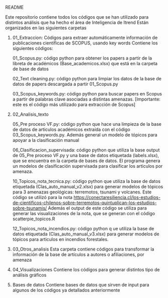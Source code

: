 README

Este repositorio contiene todos los códigos que se han utilizado para distintos análisis que ha hecho el área de Inteligencia de Itrend
Están organizados en las siguientes carpetas

1) 01_Extraccion: 
	Códigos para extraer automáticamente información de publicaciones científicas de SCOPUS, usando key words
	Contiene los siguientes códigos:

	01_Scopus.py: código python para obtener los papers a partir de la libreta de académicos (Base_academicos.xlsx) que está en la carpeta de base de datos

	02_Text cleaning.py: código python para limpiar los datos de la base de datos de papers descargada a partir 01_Scopus.py

	03_Scopus_keywords.py: código python para buscar papers en Scopus a partir de palabras clave asociadas a distintas amenazas. [Importante: este es el código más utilizado para extracción de Scopus]


2) 02_Analisis_texto

	05_Pre proceso VF.py: código python que hace una limpieza de la base de datos de articulos académicos extraída con el código 03_Scopus_keywords.py. Además general un modelo de tópicos para apoyar a la clasificación manual

	06_Clasificacion_supervisada: código python que utiliza la base output de 05_Pre proceso VF.py y una base de datos etiquetada (labels.xlsx), que se encuentra en la carpeta de bases de datos. El programa genera un modelos de clasificación supervisada para clasificar los articulos por amenaza.

	10_Topicos_nota_tecnica.py: código python que utiliza la base de datos etiquetada (Clas_auto_manual_v2.xlsx) para generar modelos de tópicos para 3 amenazas geológicas: terremotos, tsunami y volcanes. Este código se utilizó para la nota https://conectaresiliencia.cl/los-estudios-de-cientificos-chilenos-sobre-terremotos-quintuplican-los-estudios-sobre-tsunamis/
	Además el output de este código se utiliza para generar las visualizaciones de la nota, que se generan con el código scatterpie_topicos.R

	12_Topicos_nota_incendios.py: código python q ue utiliza la base de datos etiquetada (Clas_auto_manual_v3.xlsx) para generar modelos de tópicos para articulos en incendios forestales.

3) 03_Otros_analisis
	Esta carpeta contiene códigos para transformar la información de la base de artículos a autores o afiliaciones, por amenaza

4) 04_Visualizaciones
	Contiene los códigos para generar distintos tipo de análisis gráficos

5) Bases de datos
	Contiene bases de datos que sirven de input para algunos de los códigos ya detallados anteriormente




